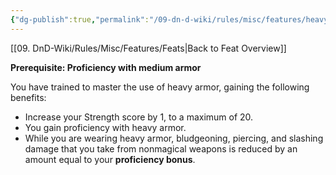 ```yaml
---
{"dg-publish":true,"permalink":"/09-dn-d-wiki/rules/misc/features/heavy-armour-master/","tags":["feat"]}
---
```


[[09. DnD-Wiki/Rules/Misc/Features/Feats\|Back to Feat Overview]]

**Prerequisite: Proficiency with medium armor**

You have trained to master the use of heavy armor, gaining the following benefits:

- Increase your Strength score by 1, to a maximum of 20.
- You gain proficiency with heavy armor.
- While you are wearing heavy armor, bludgeoning, piercing, and slashing damage that you take from nonmagical weapons is reduced by an amount equal to your **proficiency bonus**.